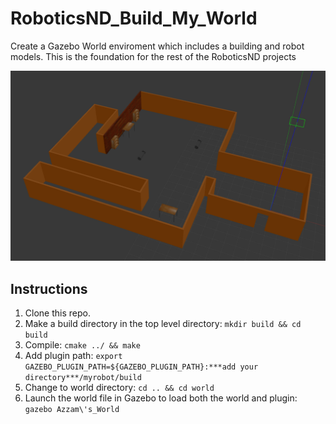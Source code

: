 # RoboticsND_Build_My_World
Create a Gazebo World enviroment which includes a building and robot models. This is the foundation for the rest of the RoboticsND projects

![gazebo](RoboticsND_Build_My_World.png)

## Instructions

1. Clone this repo.
2. Make a build directory in the top level directory: `mkdir build && cd build`
3. Compile: `cmake ../ && make`
4. Add plugin path: `export GAZEBO_PLUGIN_PATH=${GAZEBO_PLUGIN_PATH}:***add your directory***/myrobot/build`
5. Change to world directory: `cd .. && cd world` 
6. Launch the world file in Gazebo to load both the world and plugin: `gazebo Azzam\'s_World`
